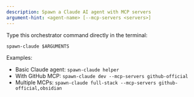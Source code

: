 ```yaml
---
description: Spawn a Claude AI agent with MCP servers
argument-hint: <agent-name> [--mcp-servers <servers>]
---
```


Type this orchestrator command directly in the terminal:
```
spawn-claude $ARGUMENTS
```

Examples:
- Basic Claude agent: `spawn-claude helper`
- With GitHub MCP: `spawn-claude dev --mcp-servers github-official`
- Multiple MCPs: `spawn-claude full-stack --mcp-servers github-official,obsidian`